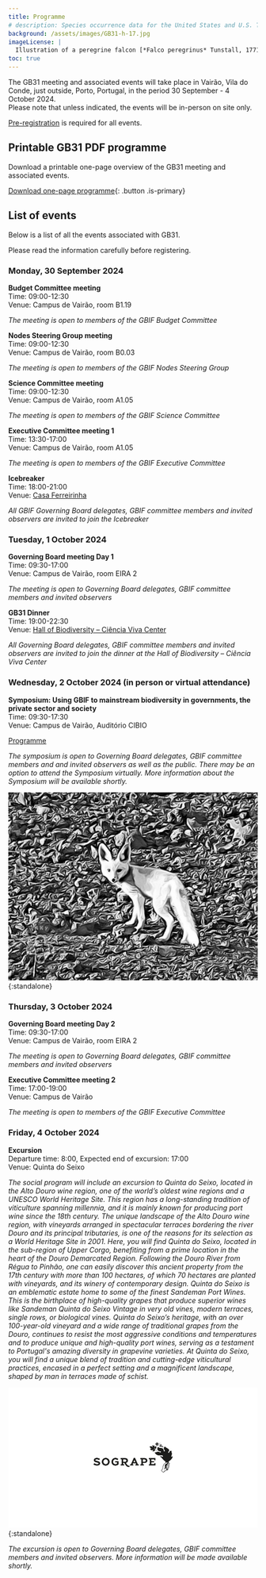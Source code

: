 ```yaml
---
title: Programme
# description: Species occurrence data for the United States and U.S. Territories.
background: /assets/images/GB31-h-17.jpg
imageLicense: |
  Illustration of a peregrine falcon [*Falco peregrinus* Tunstall, 1771](https://www.gbif.org/species/2481047) from The birds of Shakespeare. Glasgow: James Maclehose and sons, 1916. Via [flickr](https://flic.kr/p/2m6MZjC)
toc: true
---
```


The GB31 meeting and associated events will take place in Vairão, Vila do Conde, just outside, Porto, Portugal, in the period 30 September - 4 October 2024.   
Please note that unless indicated, the events will be in-person on site only. 

[Pre-registration](/registration) is required for all events. 


## Printable GB31 PDF programme

Download a printable one-page overview of the GB31 meeting and associated events.

[Download one-page programme](/assets/documents/programme.pdf){: .button .is-primary}

## List of events
Below is a list of all the events associated with GB31. 

Please read the information carefully before registering.

### Monday, 30 September 2024

**Budget Committee meeting**  
Time: 09:00-12:30   
Venue: Campus de Vairão, room B1.19   

*The meeting is open to members of the GBIF Budget Committee*

**Nodes Steering Group meeting**  
Time: 09:00-12:30   
Venue: Campus de Vairão, room B0.03  

*The meeting is open to members of the GBIF Nodes Steering Group*

**Science Committee meeting**  
Time: 09:00-12:30   
Venue: Campus de Vairão, room A1.05   

*The meeting is open to members of the GBIF Science Committee*

**Executive Committee meeting 1**  
Time: 13:30-17:00  
Venue: Campus de Vairão, room A1.05    

*The meeting is open to members of the GBIF Executive Committee*

**Icebreaker**   
Time: 18:00-21:00   
Venue: [Casa Ferreirinha](https://sogrape.com/tourism/caves-ferreira )  

*All GBIF Governing Board delegates, GBIF committee members and invited observers are invited to join the Icebreaker*

### Tuesday, 1 October 2024
**Governing Board meeting Day 1**  
Time: 09:30-17:00   
Venue: Campus de Vairão, room EIRA 2   

*The meeting is open to Governing Board delegates, GBIF committee members and invited observers*

**GB31 Dinner**      
Time: 19:00-22:30   
Venue: [Hall of Biodiversity – Ciência Viva Center](https://mhnc.up.pt/galeria-da-biodiversidade/)    

*All Governing Board delegates, GBIF committee members and invited observers are invited to join the dinner at the Hall of Biodiversity – Ciência Viva Center*  

### Wednesday, 2 October 2024 (in person or virtual attendance)
**Symposium: Using GBIF to mainstream biodiversity in governments, the private sector and society**    
Time: 09:30-17:30     
Venue: Campus de Vairão, Auditório CIBIO    

[Programme](/assets/documents/Symposium.pdf)

*The symposium is open to Governing Board delegates, GBIF committee members and and invited observers as well as the public. There may be an option to attend the Symposium virtually. More information about the Symposium will be available shortly.*  

![Abstract drawing Vulpes by <a href="mailto:andre.vicente.liz@cibio.up.pt">Andre Vicente Liz</a>](/assets/images/vulpes.png){:standalone}

### Thursday, 3 October 2024
**Governing Board meeting Day 2**  
Time: 09:30-17:00   
Venue: Campus de Vairão, room EIRA 2  

*The meeting is open to Governing Board delegates, GBIF committee members and invited observers* 

**Executive Committee meeting 2**  
Time: 17:00-19:00   
Venue: Campus de Vairão  

*The meeting is open to members of the GBIF Executive Committee* 

### Friday, 4 October 2024
**Excursion**  
Departure time: 8:00, Expected end of excursion: 17:00   
Venue: Quinta do Seixo  

*The social program will include an excursion to Quinta do Seixo, located in the Alto Douro wine region, one of the world’s oldest wine regions and a UNESCO World Heritage Site. This region has a long-standing tradition of viticulture spanning millennia, and it is mainly known for producing port wine since the 18th century. The unique landscape of the Alto Douro wine region, with vineyards arranged in spectacular terraces bordering the river Douro and its principal tributaries, is one of the reasons for its selection as a World Heritage Site in 2001. Here, you will find Quinta do Seixo, located in the sub-region of Upper Corgo, benefiting from a prime location in the heart of the Douro Demarcated Region. Following the Douro River from Régua to Pinhão, one can easily discover this ancient property from the 17th century with more than 100 hectares, of which 70 hectares are planted with vineyards, and its winery of contemporary design.
Quinta do Seixo is an emblematic estate home to some of the finest Sandeman Port Wines. This is the birthplace of high-quality grapes that produce superior wines like Sandeman Quinta do Seixo Vintage in very old vines, modern terraces, single rows, or biological vines. Quinta do Seixo’s heritage, with an over 100-year-old vineyard and a wide range of traditional grapes from the Douro, continues to resist the most aggressive conditions and temperatures and to produce unique and high-quality port wines, serving as a testament to Portugal's amazing diversity in grapevine varieties. At Quinta do Seixo, you will find a unique blend of tradition and cutting-edge viticultural practices, encased in a perfect setting and a magnificent landscape, shaped by man in terraces made of schist.*

![SOGRAPE](/assets/images/SOGRAPE.jpg){:standalone}

*The excursion is open to Governing Board delegates, GBIF committee members and invited observers. More information will be made available shortly.*  



